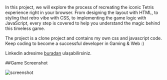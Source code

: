 In this project, we will explore the process of recreating the iconic Tetris experience right in your browser. From designing the layout with HTML, to styling that retro vibe with CSS, to implementing the game logic with JavaScript, every step is covered to help you understand the magic behind this timeless game. 

The project is a clone project and contains my own css and javascript code. Keep coding to become a successful developer in Gaming & Web :)

Linkedin adresime [buradan](www.linkedin.com/in/enesseri) ulaşabilirsiniz.

##Game Screenshot

![screenshot](//TetrisClone/Screenshot.png)
